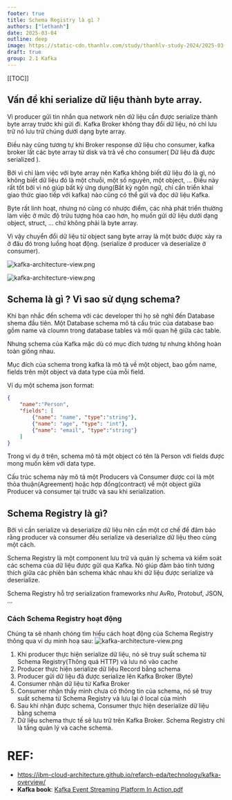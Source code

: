 ```yaml
---
footer: true
title: Schema Registry là gì ?
authors: ["lethanh"]
date: 2025-03-04
outline: deep
image: https://static-cdn.thanhlv.com/study/thanhlv-study-2024/2025-03-04-Schema-Registry/Cach-Schema-Registry-hoat-dong.png
draft: true
group: 2.1 Kafka
---
```


[[TOC]]

## Vấn đề khi serialize dữ liệu thành byte array.

Vì producer gửi tin nhắn qua network nên dữ liệu cần được serialize thành byte array trước khi gửi đi. Kafka Broker không thay đổi dữ liệu, nó chỉ lưu trữ nó lưu trữ chúng dưới dạng byte array.

Điều này cũng tương tự khi Broker response dữ liệu cho consumer, kafka broker lất các byte array từ disk và trả về cho consumer( Dữ liệu đã được serialized ).

Bởi vì chỉ làm việc với byte array nên Kafka không biết dữ liệu đó là gì, nó không biết dữ liệu đó là một chuỗi, một số nguyên, một object, ... Điều này rất tốt bởi vì nó giúp bất kỳ ứng dụng(Bất kỳ ngôn ngữ, chỉ cần triển khai giao thức giao tiếp với kafka) nào cũng có thể gửi và đọc dữ liệu Kafka.

Byte rất linh hoạt, nhưng nó cũng có nhược điểm, các nhà phát triển thường làm việc ở mức độ trừu tượng hóa cao hơn, họ muốn gửi dữ liệu dưới dạng object, struct, ... chứ không phải là byte array.

Vì vậy chuyển đổi dữ liệu từ object sang byte array là một bước được xảy ra ở đâu đó trong luồng hoạt động. (serialize ở producer và deserialize ở consumer).

![kafka-architecture-view.png](https://static-cdn.thanhlv.com/study/thanhlv-study-2024/2025-03-04-Schema-Registry/The-conversion-of-objects-to-bytes-and-bytes-to-objects-happens-at-the-client-level.png)

![kafka-architecture-view.png](https://static-cdn.thanhlv.com/study/thanhlv-study-2024/2025-03-04-Schema-Registry/The-serializer-and-deserializer-are-agnostic-of-the-producer-and-consumer-and-perform-the-expected-action-when-the-serialize-and-deserialize-methods-are-called.png)



## Schema là gì ? Vì sao sử dụng schema?

Khi bạn nhắc đến schema với các developer thì họ sẽ nghĩ đến Database shema đầu tiên. Một Database schema mô tả cấu trúc của database bao gồm name và cloumn trong database tables và mối quan hệ giữa các table. 

Nhưng schema của Kafka mặc dù có mục đích tương tự nhưng không hoàn toàn giống nhau.

Mục đích của schema trong kafka là mô tả về một object, bao gồm name, fields trên một object và data type của mỗi field.

Ví dụ một schema json format:

``` json
{
    "name":"Person",
    "fields": [
        {"name": "name", "type":"string"},
        {"name": "age", "type": "int"},
        {"name": "email", "type":"string"}
    ]
}

```

Trong ví dụ ở trên, schema mô tả một object có tên là Person với fields được mong muốn kèm với data type.

Cấu trúc schema này mô tả một Producers và Consumer được coi là một thỏa thuận(Agreement) hoặc hợp đồng(contract) về một object giữa Producer và consumer tại trước và sau khi serialization.


## Schema Registry là gì?
 
Bởi vì cần serialize và deserialize dữ liệu nên cần một cơ chế để đảm bảo rằng producer và consumer đều serialize và deserialize dữ liệu theo cùng một cách.

Schema Registry là một component lưu trữ và quản lý schema và kiểm soát các schema của dữ liệu được gửi qua Kafka. Nó giúp đảm bảo tính tương thích giữa các phiên bản schema khác nhau khi dữ liệu được serialize và deserialize.

Schema Registry hỗ trợ serialization frameworks như AvRo, Protobuf, JSON, ...

### Cách Schema Registry hoạt động

Chúng ta sẽ nhanh chóng tìm hiểu cách hoạt động của Schema Registry thông qua ví dụ minh hoạ sau:
![kafka-architecture-view.png](https://static-cdn.thanhlv.com/study/thanhlv-study-2024/2025-03-04-Schema-Registry/Cach-Schema-Registry-hoat-dong.png)

1. Khi producer thực hiện serialize dữ liệu, nó sẽ truy suất schema từ Schema Registry(Thông quá HTTP) và lưu nó vào cache
2. Producer thực hiện serialize dữ liệu Record bằng schema
3. Producer gửi dữ liệu đã được serialize lên Kafka Broker (Byte)
4. Consumer nhận dữ liệu từ Kafka Broker
5. Consumer nhận thấy mình chưa có thông tin của schema, nó sẽ truy suất schema từ Schema Registry và lưu lại ở local của mình
6. Sau khi nhận được schema, Consumer thực hiện deserialize dữ liệu bằng schema
7. Dữ liệu schema thực tế sẽ lưu trữ trên Kafka Broker. Schema Registry chỉ là tầng quản lý và cache schema.

# REF:
- https://ibm-cloud-architecture.github.io/refarch-eda/technology/kafka-overview/
- **Kafka book**: [Kafka Event Streaming Platform In Action.pdf](/study/thanhlv-study-2024/static/Kafka%20Event%20Streaming%20Platform%20In%20Action.pdf)
